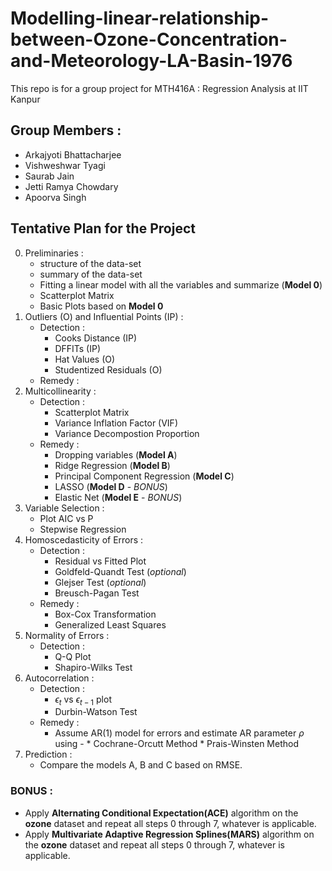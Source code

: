 # Modelling-linear-relationship-between-Ozone-Concentration-and-Meteorology-LA-Basin-1976
This repo is for a group project for MTH416A : Regression Analysis at IIT Kanpur

## Group Members : 
  - Arkajyoti Bhattacharjee
  - Vishweshwar Tyagi
  - Saurab Jain
  - Jetti Ramya Chowdary
  - Apoorva Singh

## Tentative Plan for the Project

0. Preliminaries :
    - structure of the data-set 
    - summary of the data-set
    - Fitting a linear model with all the variables and summarize (**Model 0**)
    - Scatterplot Matrix
    - Basic Plots based on **Model 0**
1. Outliers (O) and Influential Points (IP) :
     + Detection :
        -  Cooks Distance (IP)
        -  DFFITs (IP)
        -  Hat Values (O)
        -  Studentized Residuals (O)
     + Remedy : 
2. Multicollinearity :
     + Detection :
       - Scatterplot Matrix
       - Variance Inflation Factor (VIF)
       - Variance Decompostion Proportion
     + Remedy :
       - Dropping variables (**Model A**)
       - Ridge Regression (**Model B**)
       - Principal Component Regression (**Model C**)
       - LASSO (**Model D** - *BONUS*)
       - Elastic Net (**Model E** - *BONUS*)
3. Variable Selection :
     - Plot AIC vs P
     - Stepwise Regression
4. Homoscedasticity of Errors :
     + Detection :
         - Residual vs Fitted Plot
         - Goldfeld-Quandt Test (*optional*)
         - Glejser Test (*optional*)
         - Breusch-Pagan Test
     + Remedy :
         - Box-Cox Transformation
         - Generalized Least Squares
5. Normality of Errors :
     + Detection :
         - Q-Q Plot
         - Shapiro-Wilks Test
6. Autocorrelation :
     + Detection :
         -  $\epsilon_t$ vs $\epsilon_{t-1}$ plot
         - Durbin-Watson Test
     + Remedy :
         - Assume AR(1) model for errors and estimate AR parameter $\rho$ using -
               * Cochrane-Orcutt Method
               * Prais-Winsten Method
 7. Prediction :       
     + Compare the models A, B and C based on RMSE.
 
 ### BONUS :
  * Apply **Alternating Conditional Expectation(ACE)** algorithm on the **ozone** dataset and repeat all steps 0 through 7, whatever is applicable.
  * Apply **Multivariate Adaptive Regression Splines(MARS)** algorithm on the **ozone** dataset and repeat all steps 0 through 7, whatever is applicable.
